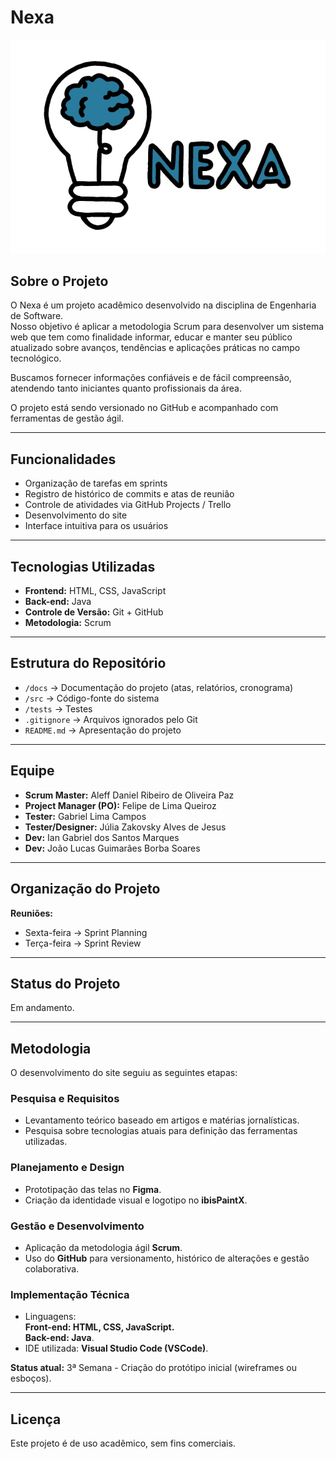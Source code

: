 # Nexa  

![Logo Nexa](./Nexa-Logo.png)

## Sobre o Projeto

O Nexa é um projeto acadêmico desenvolvido na disciplina de Engenharia de Software.  
Nosso objetivo é aplicar a metodologia Scrum para desenvolver um sistema web que tem como finalidade informar, educar e manter seu público atualizado sobre avanços, tendências e aplicações práticas no campo tecnológico.  

Buscamos fornecer informações confiáveis e de fácil compreensão, atendendo tanto iniciantes quanto profissionais da área.  

O projeto está sendo versionado no GitHub e acompanhado com ferramentas de gestão ágil.  

---

## Funcionalidades

- Organização de tarefas em sprints  
- Registro de histórico de commits e atas de reunião  
- Controle de atividades via GitHub Projects / Trello  
- Desenvolvimento do site  
- Interface intuitiva para os usuários  

---

## Tecnologias Utilizadas

- **Frontend:** HTML, CSS, JavaScript  
- **Back-end:** Java  
- **Controle de Versão:** Git + GitHub  
- **Metodologia:** Scrum  

---

## Estrutura do Repositório

- `/docs` → Documentação do projeto (atas, relatórios, cronograma)  
- `/src` → Código-fonte do sistema  
- `/tests` → Testes  
- `.gitignore` → Arquivos ignorados pelo Git  
- `README.md` → Apresentação do projeto  

---

## Equipe

- **Scrum Master:** Aleff Daniel Ribeiro de Oliveira Paz  
- **Project Manager (PO):** Felipe de Lima Queiroz  
- **Tester:** Gabriel Lima Campos  
- **Tester/Designer:** Júlia Zakovsky Alves de Jesus  
- **Dev:** Ian Gabriel dos Santos Marques  
- **Dev:** João Lucas Guimarães Borba Soares  

---

## Organização do Projeto

**Reuniões:**  
- Sexta-feira → Sprint Planning
- Terça-feira → Sprint Review

---

## Status do Projeto

Em andamento.  

---

## Metodologia

O desenvolvimento do site seguiu as seguintes etapas:  

### Pesquisa e Requisitos
- Levantamento teórico baseado em artigos e matérias jornalísticas.  
- Pesquisa sobre tecnologias atuais para definição das ferramentas utilizadas.  

### Planejamento e Design
- Prototipação das telas no **Figma**.  
- Criação da identidade visual e logotipo no **ibisPaintX**.  

### Gestão e Desenvolvimento
- Aplicação da metodologia ágil **Scrum**.  
- Uso do **GitHub** para versionamento, histórico de alterações e gestão colaborativa.  

### Implementação Técnica
- Linguagens:  
 **Front-end: HTML, CSS, JavaScript.**  
 **Back-end: Java**.  
- IDE utilizada: **Visual Studio Code (VSCode)**.  

**Status atual:** 3ª Semana - Criação do protótipo inicial (wireframes ou esboços).  

---

## Licença

Este projeto é de uso acadêmico, sem fins comerciais.
